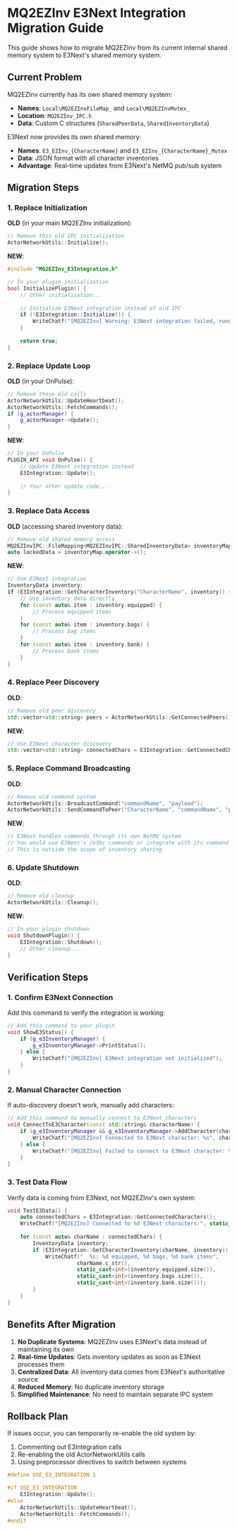 # MQ2EZInv E3Next Integration Migration Guide

This guide shows how to migrate MQ2EZInv from its current internal shared memory system to E3Next's shared memory system.

## Current Problem

MQ2EZInv currently has its own shared memory system:
- **Names**: `Local\MQ2EZInvFileMap_` and `Local\MQ2EZInvMutex_`
- **Location**: `MQ2EZInv_IPC.h`
- **Data**: Custom C structures (`SharedPeerData`, `SharedInventoryData`)

E3Next now provides its own shared memory:
- **Names**: `E3_EZInv_{CharacterName}` and `E3_EZInv_{CharacterName}_Mutex`
- **Data**: JSON format with all character inventories
- **Advantage**: Real-time updates from E3Next's NetMQ pub/sub system

## Migration Steps

### 1. Replace Initialization

**OLD** (in your main MQ2EZInv initialization):
```cpp
// Remove this old IPC initialization
ActorNetworkUtils::Initialize();
```

**NEW**:
```cpp
#include "MQ2EZInv_E3Integration.h"

// In your plugin initialization
bool InitializePlugin() {
    // Other initialization...
    
    // Initialize E3Next integration instead of old IPC
    if (!E3Integration::Initialize()) {
        WriteChatf("[MQ2EZInv] Warning: E3Next integration failed, running without shared data");
    }
    
    return true;
}
```

### 2. Replace Update Loop

**OLD** (in your OnPulse):
```cpp
// Remove these old calls
ActorNetworkUtils::UpdateHeartbeat();
ActorNetworkUtils::FetchCommands();
if (g_actorManager) {
    g_actorManager->Update();
}
```

**NEW**:
```cpp
// In your OnPulse
PLUGIN_API void OnPulse() {
    // Update E3Next integration instead
    E3Integration::Update();
    
    // Your other update code...
}
```

### 3. Replace Data Access

**OLD** (accessing shared inventory data):
```cpp
// Remove old shared memory access
MQ2EZInvIPC::FileMapping<MQ2EZInvIPC::SharedInventoryData> inventoryMap("InventoryData");
auto lockedData = inventoryMap.operator->();
```

**NEW**:
```cpp
// Use E3Next integration
InventoryData inventory;
if (E3Integration::GetCharacterInventory("CharacterName", inventory)) {
    // Use inventory data directly
    for (const auto& item : inventory.equipped) {
        // Process equipped items
    }
    for (const auto& item : inventory.bags) {
        // Process bag items  
    }
    for (const auto& item : inventory.bank) {
        // Process bank items
    }
}
```

### 4. Replace Peer Discovery

**OLD**:
```cpp
// Remove old peer discovery
std::vector<std::string> peers = ActorNetworkUtils::GetConnectedPeers();
```

**NEW**:
```cpp
// Use E3Next character discovery
std::vector<std::string> connectedChars = E3Integration::GetConnectedCharacters();
```

### 5. Replace Command Broadcasting

**OLD**:
```cpp
// Remove old command system
ActorNetworkUtils::BroadcastCommand("commandName", "payload");
ActorNetworkUtils::SendCommandToPeer("CharacterName", "commandName", "payload");
```

**NEW**:
```cpp
// E3Next handles commands through its own NetMQ system
// You would use E3Next's /e3bc commands or integrate with its command system
// This is outside the scope of inventory sharing
```

### 6. Update Shutdown

**OLD**:
```cpp
// Remove old cleanup
ActorNetworkUtils::Cleanup();
```

**NEW**:
```cpp
// In your plugin shutdown
void ShutdownPlugin() {
    E3Integration::Shutdown();
    // Other cleanup...
}
```

## Verification Steps

### 1. Confirm E3Next Connection
Add this command to verify the integration is working:

```cpp
// Add this command to your plugin
void ShowE3Status() {
    if (g_e3InventoryManager) {
        g_e3InventoryManager->PrintStatus();
    } else {
        WriteChatf("[MQ2EZInv] E3Next integration not initialized");
    }
}
```

### 2. Manual Character Connection
If auto-discovery doesn't work, manually add characters:

```cpp
// Add this command to manually connect to E3Next characters
void ConnectToE3Character(const std::string& characterName) {
    if (g_e3InventoryManager && g_e3InventoryManager->AddCharacter(characterName)) {
        WriteChatf("[MQ2EZInv] Connected to E3Next character: %s", characterName.c_str());
    } else {
        WriteChatf("[MQ2EZInv] Failed to connect to E3Next character: %s", characterName.c_str());
    }
}
```

### 3. Test Data Flow
Verify data is coming from E3Next, not MQ2EZInv's own system:

```cpp
void TestE3Data() {
    auto connectedChars = E3Integration::GetConnectedCharacters();
    WriteChatf("[MQ2EZInv] Connected to %d E3Next characters:", static_cast<int>(connectedChars.size()));
    
    for (const auto& charName : connectedChars) {
        InventoryData inventory;
        if (E3Integration::GetCharacterInventory(charName, inventory)) {
            WriteChatf("  %s: %d equipped, %d bags, %d bank items", 
                      charName.c_str(),
                      static_cast<int>(inventory.equipped.size()),
                      static_cast<int>(inventory.bags.size()),
                      static_cast<int>(inventory.bank.size()));
        }
    }
}
```

## Benefits After Migration

1. **No Duplicate Systems**: MQ2EZInv uses E3Next's data instead of maintaining its own
2. **Real-time Updates**: Gets inventory updates as soon as E3Next processes them  
3. **Centralized Data**: All inventory data comes from E3Next's authoritative source
4. **Reduced Memory**: No duplicate inventory storage
5. **Simplified Maintenance**: No need to maintain separate IPC system

## Rollback Plan

If issues occur, you can temporarily re-enable the old system by:
1. Commenting out E3Integration calls
2. Re-enabling the old ActorNetworkUtils calls  
3. Using preprocessor directives to switch between systems

```cpp
#define USE_E3_INTEGRATION 1

#if USE_E3_INTEGRATION
    E3Integration::Update();
#else
    ActorNetworkUtils::UpdateHeartbeat();
    ActorNetworkUtils::FetchCommands();
#endif
```